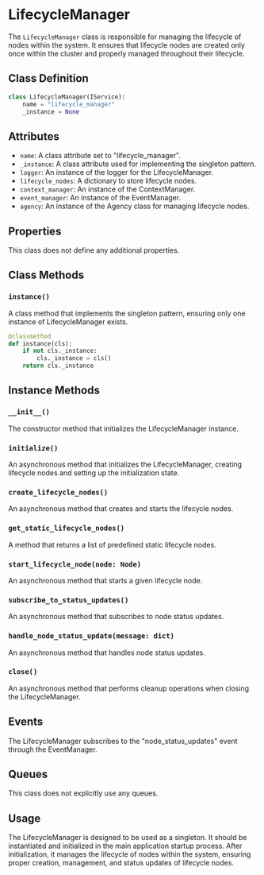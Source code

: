 # LifecycleManager

The `LifecycleManager` class is responsible for managing the lifecycle of nodes within the system. It ensures that lifecycle nodes are created only once within the cluster and properly managed throughout their lifecycle.

## Class Definition

```python
class LifecycleManager(IService):
    name = "lifecycle_manager"
    _instance = None
```

## Attributes

- `name`: A class attribute set to "lifecycle_manager".
- `_instance`: A class attribute used for implementing the singleton pattern.
- `logger`: An instance of the logger for the LifecycleManager.
- `lifecycle_nodes`: A dictionary to store lifecycle nodes.
- `context_manager`: An instance of the ContextManager.
- `event_manager`: An instance of the EventManager.
- `agency`: An instance of the Agency class for managing lifecycle nodes.

## Properties

This class does not define any additional properties.

## Class Methods

### `instance()`

A class method that implements the singleton pattern, ensuring only one instance of LifecycleManager exists.

```python
@classmethod
def instance(cls):
    if not cls._instance:
        cls._instance = cls()
    return cls._instance
```

## Instance Methods

### `__init__()`

The constructor method that initializes the LifecycleManager instance.

### `initialize()`

An asynchronous method that initializes the LifecycleManager, creating lifecycle nodes and setting up the initialization state.

### `create_lifecycle_nodes()`

An asynchronous method that creates and starts the lifecycle nodes.

### `get_static_lifecycle_nodes()`

A method that returns a list of predefined static lifecycle nodes.

### `start_lifecycle_node(node: Node)`

An asynchronous method that starts a given lifecycle node.

### `subscribe_to_status_updates()`

An asynchronous method that subscribes to node status updates.

### `handle_node_status_update(message: dict)`

An asynchronous method that handles node status updates.

### `close()`

An asynchronous method that performs cleanup operations when closing the LifecycleManager.

## Events

The LifecycleManager subscribes to the "node_status_updates" event through the EventManager.

## Queues

This class does not explicitly use any queues.

## Usage

The LifecycleManager is designed to be used as a singleton. It should be instantiated and initialized in the main application startup process. After initialization, it manages the lifecycle of nodes within the system, ensuring proper creation, management, and status updates of lifecycle nodes.
